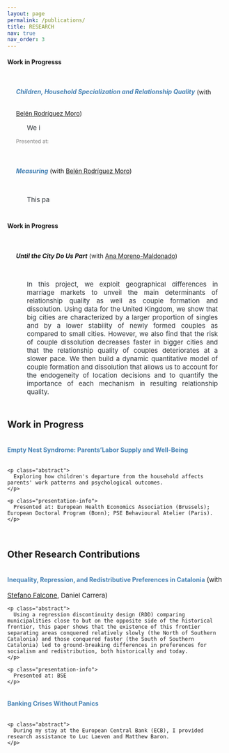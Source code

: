 ```yaml
---
layout: page
permalink: /publications/
title: RESEARCH
nav: true
nav_order: 3
---
```


<style>
  .container .jumbotron {
    padding-top: 12px; 
    padding-bottom: 8px; 
    padding-left: 20px; 
    padding-right: 20px; 
    display: flex; /* Enable flexbox layout */
    flex-direction: row; /* Default for larger screens, image next to text */
  }

  .jumbotron.no-image {
    display: block; /* Use block display for jumbotrons without images */
  }

  .jumbotron img {
    flex: 0 0 20%; /* Adjust the size of the image as needed */
    max-width: 30%; /* Make the image responsive to its container */
    height: auto; /* Maintain aspect ratio */
    margin-top: auto; /* Center vertically */
    margin-bottom: auto; /* Center vertically */
    margin-right: 15px; /* Space between the image and text */
  }

  .text-container {
    flex: 1;
    max-width: 80%; /* Adjust to ensure text fits next to the image */
  }

  @media (max-width: 768px) {
    .container .jumbotron {
        flex-direction: column; /* Stack the image and text vertically */
    }
    
    .jumbotron img {
        max-width: 100%; /* Image takes full width in mobile view */
        margin-right: 0; /* Remove right margin */
        margin-bottom: 15px; /* Add space between image and text */
    }
    
    .text-container {
        max-width: 100%; /* Ensure text takes full width */
    }
  }

  .btn-ssrn {
    display: inline-block;
    padding: 5px 5px; /* Adjust padding as needed */
    background-color: #e5e5e5; /* Same as background color */
    color: #1C1C1D; /* Button text color */
    text-decoration: none;
    border: 0px solid #8e7bd0; /* Button border color */
    border-radius: 10px; /* Make borders round */
    font-size: 11px;
    margin-left: 10px; /* Adjust margin as needed */
  }

  .btn-ssrn:hover {
    background-color: #CF8852; /* Hover background color */
    color: #1C1C1D;
  }

  .paper-title {
    display: inline-block;
    font-weight: bold;
  }

  .paper-title a {
    color: #4682b4; /* Match the default link color */
    text-decoration: none;
    font-weight: bold;
  }


    .abstract {
    text-align: justify;
    font-size: 15px;
    margin-left: 25px;
    color: #2c3237;
  }

  .presentation-info {
    text-align: justify;
    font-size: 12px;
    color: #828282;
    line-height: 1.2em;
  }
</style>

<!-------------------
WORKING PAPERS 
--------------------->
<h4 style="margin-bottom: 20px;">Work in Progresss</h4>
<div class="container">
<div class="jumbotron no-image">
  <h6 class="paper-title"><a target="_blank" href="#">Children, Household Specialization and Relationship Quality</a></h6> 
  <span style="font-size = 15px;">(with <a target="_blank" href="https://sites.google.com/view/belrodoro/about-me">Belén Rodríguez Moro</a>) <b></b></span>
  
  <p class="abstract">
    We i
  </p>

  <p class="presentation-info">
  Presented at: 
  </p>
  
</div>
</div>


<div class="container">
<div class="jumbotron no-image">
  <h6 class="paper-title"><a target="_blank" href="#">Measuring </a></h6>  
  <span style="font-size = 15px;">(with <a target="_blank" href="https://sites.google.com/view/belrodoro/about-me">Belén Rodríguez Moro</a>)</span>

  <p class="abstract">
    This pa
  </p>
</div>
</div>



<!-------------------
WORK IN PROGRESS 
--------------------->
<h4 style="margin-bottom: 20px;">Work in Progress</h4>

<div class="container">
<div class="jumbotron no-image">
  <h6 class="paper-title">Until the City Do Us Part</h6>
  <span style="font-size = 15px;">(with <a target="_blank" href="https://sites.google.com/view/ana-moreno-maldonado/main?authuser=0">Ana Moreno-Maldonado</a>)</span>

  <p class="abstract">
    In this project, we exploit geographical differences in marriage markets to unveil the main determinants of relationship quality as well as couple formation and dissolution. Using data for the United Kingdom, we show that big cities are characterized by a larger proportion of singles and by a lower stability of newly formed couples as compared to small cities. However, we also find that the risk of couple dissolution decreases faster in bigger cities and that the relationship quality of couples deteriorates at a slower pace. We then build a dynamic quantitative model of couple formation and dissolution that allows us to account for the endogeneity of location decisions and to quantify the importance of each mechanism in resulting relationship quality.
  </p>
</div>
</div>


<!-------------------
Work in Progress 
--------------------->
<h2 class="section-title">Work in Progress</h2>

<div class="research-container">
  <div class="research-block no-image">
    <h4 class="paper-title">
      <a target="_blank" href="#">Empty Nest Syndrome: Parents’Labor Supply and Well-Being</a>
    </h6>

    <p class="abstract">
      Exploring how children's departure from the household affects parents' work patterns and psychological outcomes.
    </p>

    <p class="presentation-info">
      Presented at: European Health Economics Association (Brussels); European Doctoral Program (Bonn); PSE Behavioural Atelier (Paris).
    </p> 
  </div>
</div>


<br>

<!-------------------
Other Research Contributions
--------------------->
<h2 class="section-title">Other Research Contributions</h2>

<div class="research-container">
  <div class="research-block no-image">
    <h4 class="paper-title">
      <a target="_blank" href="#">
        Inequality, Repression, and Redistributive Preferences in Catalonia
      </a>
    </h4>
    <span style="font-size: 15px;">
      (with <a target="_blank" href="https://sites.google.com/view/stefanofalcone">Stefano Falcone</a>, Daniel Carrera)
    </span>

    <p class="abstract">
      Using a regression discontinuity design (RDD) comparing municipalities close to but on the opposite side of the historical frontier, this paper shows that the existence of this frontier separating areas conquered relatively slowly (the North of Southern Catalonia) and those conquered faster (the South of Southern Catalonia) led to ground-breaking differences in preferences for socialism and redistribution, both historically and today. 
    </p>

    <p class="presentation-info">
      Presented at: BSE
    </p>
  </div>
</div>


<div class="research-container">
  <div class="research-block no-image">
    <h4 class="paper-title">
      <a target="_blank" href="https://papers.ssrn.com/sol3/papers.cfm?abstract_id=3762043">Banking Crises Without Panics</a>
    </h4>

    <p class="abstract">
      During my stay at the European Central Bank (ECB), I provided research assistance to Luc Laeven and Matthew Baron.
    </p>
  </div>
</div>
